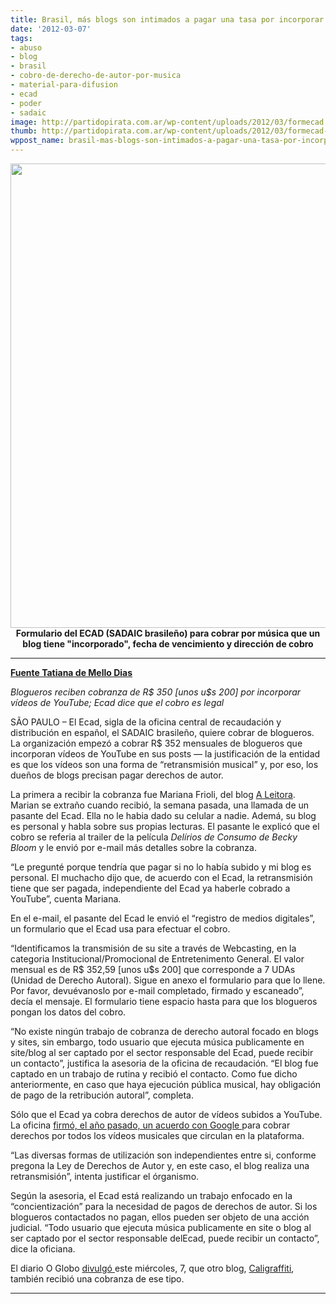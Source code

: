 ```yaml
---
title: Brasil, más blogs son intimados a pagar una tasa por incorporar videos de youtube
date: '2012-03-07'
tags:
- abuso
- blog
- brasil
- cobro-de-derecho-de-autor-por-musica
- material-para-difusion
- ecad
- poder
- sadaic
image: http://partidopirata.com.ar/wp-content/uploads/2012/03/formecad.jpg
thumb: http://partidopirata.com.ar/wp-content/uploads/2012/03/formecad-150x150.jpg
wppost_name: brasil-mas-blogs-son-intimados-a-pagar-una-tasa-por-incorporar-videos-de-youtube
---
```


<p style="text-align: center;"><a href="http://partidopirata.com.ar/wp-content/uploads/2012/03/formecad.jpg"><img class="size-full wp-image-3423 aligncenter" title="Formulario ECAD" src="http://partidopirata.com.ar/wp-content/uploads/2012/03/formecad.jpg" alt="" width="576" height="743" /></a><strong>Formulario del ECAD (SADAIC brasileño) para cobrar por música que un blog tiene "incorporado", fecha de vencimiento y dirección de cobro
</strong></p>


<hr />

<strong><a href="http://blogs.estadao.com.br/link/blogs-sao-cobrados-por-incorporar-videos-do-youtube/" target="_blank">Fuente Tatiana de Mello Dias</a></strong>

<em>Blogueros reciben cobranza de R$ 350 [unos u$s 200] por incorporar vídeos de YouTube; Ecad dice que el cobro es legal</em>

SÃO PAULO – El Ecad, sigla de la oficina central de recaudación y distribución en español, el SADAIC brasileño, quiere cobrar de blogueros. La organización empezó a cobrar R$ 352 mensuales de blogueros que incorporan vídeos de YouTube en sus posts — la justificación de la entidad es que los vídeos son una forma de “retransmisión musical” y, por eso, los dueños de blogs precisan pagar derechos de autor.

La primera a recibir la cobranza fue Mariana Frioli, del blog <a href="http://www.aleitora.com.br/" target="_blank">A Leitora</a>. Marian se extraño cuando recibió, la semana pasada, una llamada de un pasante del Ecad. Ella no le habia dado su celular a nadie. Ademá, su blog es personal y habla sobre sus propias lecturas. El pasante le explicó que el cobro se referia al trailer de la película <em>Delírios de Consumo de Becky Bloom</em> y le envió por e-mail más detalles sobre la cobranza.

“Le pregunté porque tendría que pagar si no lo había subido y mi blog es personal. El muchacho dijo que, de acuerdo con el Ecad, la retransmisión tiene que ser pagada, independiente del Ecad ya haberle cobrado a YouTube”, cuenta Mariana.

En el e-mail, el pasante del Ecad le envió el “registro de medios digitales”, un formulario que el Ecad usa para efectuar el cobro.

“Identificamos la transmisión de su site a través de Webcasting, en la categoria Institucional/Promocional de Entretenimento General. El valor mensual es de R$ 352,59 [unos u$s 200] que corresponde a 7 UDAs (Unidad de Derecho Autoral). Sigue en anexo el formulario para que lo llene. Por favor, devuévanoslo por e-mail completado, firmado y escaneado”, decía el mensaje. El formulario tiene espacio hasta para que los blogueros pongan los datos del cobro.

“No existe ningún trabajo de cobranza de derecho autoral focado en blogs y sites, sin embargo, todo usuario que ejecuta música publicamente en site/blog al ser captado por el sector responsable del Ecad, puede recibir un contacto”, justifica la asesoria de la oficina de recaudación. “El blog fue captado en un trabajo de rutina y recibió el contacto. Como fue dicho anteriormente, en caso que haya ejecución pública musical, hay obligación de pago de la retribución autoral”, completa.

Sólo que el Ecad ya cobra derechos de autor de vídeos subidos a YouTube. La oficina <a href="http://partido-pirata.blogspot.com/2011/05/tengo-un-video-con-mas-de-3-millones.html">firmó, el año pasado, un acuerdo con Google </a>para cobrar derechos por todos los vídeos musicales que circulan en la plataforma.

“Las diversas formas de utilización son independientes entre si, conforme pregona la Ley de Derechos de Autor y, en este caso, el blog realiza una retransmisión”, intenta justificar el órganismo.

Según la asesoria, el Ecad está realizando un trabajo enfocado en la “concientización” para la necesidad de pagos de derechos de autor. Si los blogueros contactados no pagan, ellos pueden ser objeto de una acción judicial. “Todo usuario que ejecuta música publicamente en site o blog al ser captado por el sector responsable delEcad, puede recibir un contacto”, dice la oficiana.

El diario O Globo <a href="http://oglobo.globo.com/cultura/ecad-cobra-taxa-mensal-de-blogs-que-utilizam-videos-do-youtube-4233380" target="_blank">divulgó </a>este miércoles, 7, que otro blog, <a href="http://partidopirata.com.ar/3415/ecad-el-sadaic-brasileno-cobra-una-taza-mensual-de-blogs-que-utilizan-videos-de-youtube">Caligraffiti</a>, también recibió una cobranza de ese tipo.

<hr />
<p style="text-align: center;"><strong>
</strong></p>
